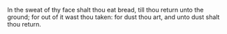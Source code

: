 In the sweat of thy face shalt thou eat bread, till thou return unto the ground; for out of it wast thou taken: for dust thou art, and unto dust shalt thou return.
